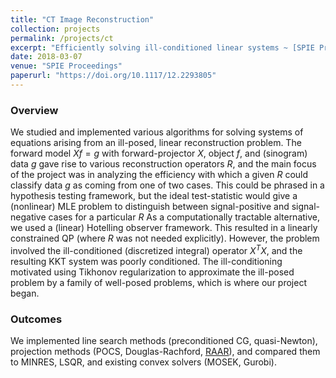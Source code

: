 ```yaml
---
title: "CT Image Reconstruction"
collection: projects
permalink: /projects/ct
excerpt: "Efficiently solving ill-conditioned linear systems ~ [SPIE Proceedings, March 2018](https://doi.org/10.1117/12.2293805)"
date: 2018-03-07
venue: "SPIE Proceedings"
paperurl: "https://doi.org/10.1117/12.2293805"
---
```

### Overview
We studied and implemented various algorithms for solving systems of equations arising from an ill-posed, linear reconstruction problem.
The forward model $Xf = g$ with forward-projector $X$, object $f$, and (sinogram) data $g$ gave rise to various reconstruction operators $R$, and the main focus of the project was in analyzing the efficiency with which a given $R$ could classify data $g$ as coming from one of two cases.
This could be phrased in a hypothesis testing framework, but the ideal test-statistic would give a (nonlinear) MLE problem to distinguish between signal-positive and signal-negative cases for a particular $R$
As a computationally tractable alternative, we used a (linear) Hotelling observer framework.
This resulted in a linearly constrained QP (where $R$ was not needed explicitly).
However, the problem involved the ill-conditioned (discretized integral) operator $X^T X$, and the resulting KKT system was poorly conditioned.
The ill-conditioning motivated using Tikhonov regularization to approximate the ill-posed problem by a family of well-posed problems, which is where our project began.

### Outcomes
We implemented line search methods (preconditioned CG, quasi-Newton), projection methods (POCS, Douglas-Rachford, [RAAR](https://arxiv.org/abs/math/0405208)), and compared them to MINRES, LSQR, and existing convex solvers (MOSEK, Gurobi).
